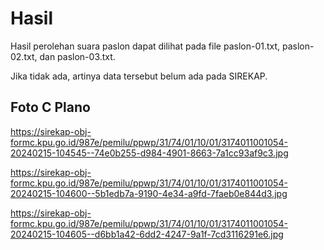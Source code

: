 # Hasil

Hasil perolehan suara paslon dapat dilihat pada file paslon-01.txt, paslon-02.txt, dan paslon-03.txt.

Jika tidak ada, artinya data tersebut belum ada pada SIREKAP.

## Foto C Plano

https://sirekap-obj-formc.kpu.go.id/987e/pemilu/ppwp/31/74/01/10/01/3174011001054-20240215-104545--74e0b255-d984-4901-8663-7a1cc93af9c3.jpg

https://sirekap-obj-formc.kpu.go.id/987e/pemilu/ppwp/31/74/01/10/01/3174011001054-20240215-104600--5b1edb7a-9190-4e34-a9fd-7faeb0e844d3.jpg

https://sirekap-obj-formc.kpu.go.id/987e/pemilu/ppwp/31/74/01/10/01/3174011001054-20240215-104605--d6bb1a42-6dd2-4247-9a1f-7cd3116291e6.jpg

